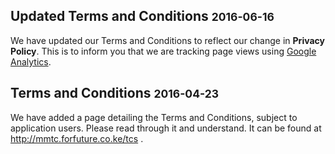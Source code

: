 <h2>Updated Terms and Conditions <small>2016-06-16</small></h2>

We have updated our Terms and Conditions to reflect our change
in **Privacy Policy**. This is to inform you that we are tracking
page views using [Google Analytics][analytics].

[analytics]:https://analytics.google.com


<h2>Terms and Conditions <small>2016-04-23</small></h2>

We have added a page detailing the Terms and Conditions, subject to
application users. Please read through it and understand. It can be
found at http://mmtc.forfuture.co.ke/tcs .
